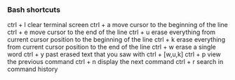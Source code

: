 
### Bash shortcuts

ctrl + l    clear terminal screen
ctrl + a    move cursor to the beginning of the line
ctrl + e    move cursor to the end of the line
ctrl + u    erase everything from current cursor position to the beginning of the line
ctrl + k    erase everything from current cursor position to the end of the line
ctrl + w    erase a single word
ctrl + y    past erased text that you saw with ctrl + [w,u,k]
ctrl + p    view the previous command
ctrl + n    display the next command
ctrl + r    search in command history


